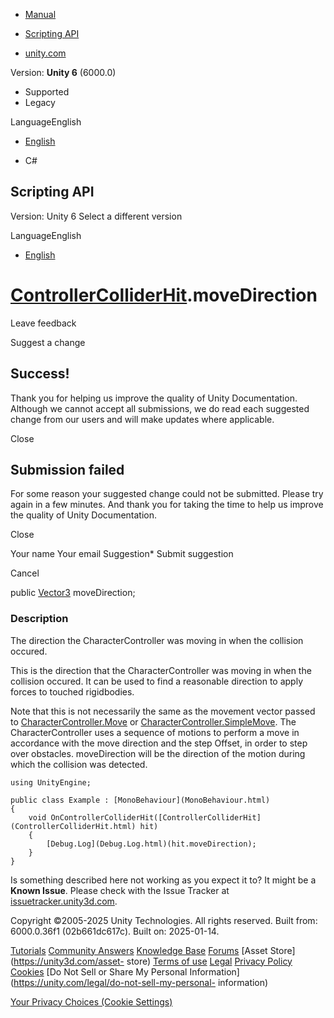 [ ]()

  * [Manual](../Manual/index.html)
  * [Scripting API](../ScriptReference/index.html)

  * [unity.com](https://unity.com/)

Version: **Unity 6** (6000.0)

  * Supported
  * Legacy

LanguageEnglish

  * [English]()

  * C#

[ ](https://docs.unity3d.com)

## Scripting API

Version: Unity 6 Select a different version

LanguageEnglish

  * [English]()

#  [ControllerColliderHit](ControllerColliderHit.html).moveDirection

Leave feedback

Suggest a change

## Success!

Thank you for helping us improve the quality of Unity Documentation. Although
we cannot accept all submissions, we do read each suggested change from our
users and will make updates where applicable.

Close

## Submission failed

For some reason your suggested change could not be submitted. Please <a>try
again</a> in a few minutes. And thank you for taking the time to help us
improve the quality of Unity Documentation.

Close

Your name Your email Suggestion* Submit suggestion

Cancel

[ ]()

public [Vector3](Vector3.html) moveDirection;

### Description

The direction the CharacterController was moving in when the collision
occured.

This is the direction that the CharacterController was moving in when the
collision occured. It can be used to find a reasonable direction to apply
forces to touched rigidbodies.  
  
Note that this is not necessarily the same as the movement vector passed to
[CharacterController.Move](CharacterController.Move.html) or
[CharacterController.SimpleMove](CharacterController.SimpleMove.html). The
CharacterController uses a sequence of motions to perform a move in accordance
with the move direction and the step Offset, in order to step over obstacles.
moveDirection will be the direction of the motion during which the collision
was detected.

    
    
    using UnityEngine;  
      
    public class Example : [MonoBehaviour](MonoBehaviour.html)
    {
        void OnControllerColliderHit([ControllerColliderHit](ControllerColliderHit.html) hit)
        {
            [Debug.Log](Debug.Log.html)(hit.moveDirection);
        }
    }
    

Is something described here not working as you expect it to? It might be a
**Known Issue**. Please check with the Issue Tracker at
[issuetracker.unity3d.com](https://issuetracker.unity3d.com).

Copyright ©2005-2025 Unity Technologies. All rights reserved. Built from:
6000.0.36f1 (02b661dc617c). Built on: 2025-01-14.

[Tutorials](https://unity3d.com/learn) [Community
Answers](https://answers.unity3d.com) [Knowledge
Base](https://support.unity3d.com/hc/en-us)
[Forums](https://forum.unity3d.com) [Asset Store](https://unity3d.com/asset-
store) [Terms of use](https://docs.unity3d.com/Manual/TermsOfUse.html)
[Legal](https://unity.com/legal) [Privacy
Policy](https://unity.com/legal/privacy-policy)
[Cookies](https://unity.com/legal/cookie-policy) [Do Not Sell or Share My
Personal Information](https://unity.com/legal/do-not-sell-my-personal-
information)

[Your Privacy Choices (Cookie Settings)](javascript:void\(0\);)

